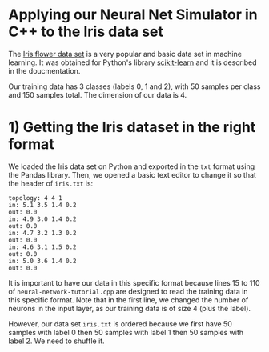 # Applying our Neural Net Simulator in C++ to the Iris data set

The [Iris flower data set](https://en.wikipedia.org/wiki/Iris_flower_data_set) is a very popular and basic data set in machine learning. It was obtained for Python's library [scikit-learn](https://scikit-learn.org/stable/modules/generated/sklearn.datasets.load_iris.html#sklearn-datasets-load-iris) and it is described in the doucmentation.

Our training data has 3 classes (labels 0, 1 and 2), with 50 samples per class and 150 samples total. The dimension of our data is 4.

# 1) Getting the Iris dataset in the right format

We loaded the Iris data set on Python and exported in the `txt` format using the Pandas library. Then, we opened a basic text editor to change it so that the header of `iris.txt` is:
```
topology: 4 4 1
in: 5.1 3.5 1.4 0.2
out: 0.0
in: 4.9 3.0 1.4 0.2
out: 0.0
in: 4.7 3.2 1.3 0.2
out: 0.0
in: 4.6 3.1 1.5 0.2
out: 0.0
in: 5.0 3.6 1.4 0.2
out: 0.0
```
It is important to have our data in this specific format because lines 15 to 110 of `neural-network-tutorial.cpp` are designed to read the training data in this specific format.
Note that in the first line, we changed the number of neurons in the input layer, as our training data is of size 4 (plus the label).

However, our data set `iris.txt` is ordered because we first have 50 samples with label 0 then 50 samples with label 1 then 50 samples with label 2. We need to shuffle it.

